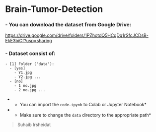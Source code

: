 # Brain-Tumor-Detection  
  
### - You can download the dataset from Google Drive:  
https://drive.google.com/drive/folders/1PZhotdQ5HCgDg1rSfcJCDsB-EkE3biCf?usp=sharing  
  
### - Dataset consist of:  
```
- [1] Folder ('data'):
  - [yes]
    - Y1.jpg
    - Y2.jpg ...
  - [no]
    - 1 no.jpg
    - 2 no.jpg ...
```
  
* - You can import the ```code.ipynb``` to Colab or Jupyter Notebook*  
* - Make sure to change the ```data``` directory to the appropriate path*  
  
> Suhaib Irsheidat
